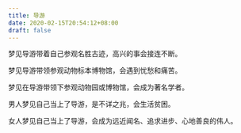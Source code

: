 ```yaml
---
title: 导游
date: 2020-02-15T20:54:12+08:00
draft: false
---
```


梦见导游带着自己参观名胜古迹，高兴的事会接连不断。<br>


梦见导游带领参观动物标本博物馆，会遇到忧愁和痛苦。<br>


梦见在导游带领下参观动物园或博物馆，会成为著名学者。<br>


男人梦见自己当上了导游，是不详之兆，会生活贫困。<br>


女人梦见自己当上了导游，会成为远近闻名、追求进步、心地善良的伟人。<br>
